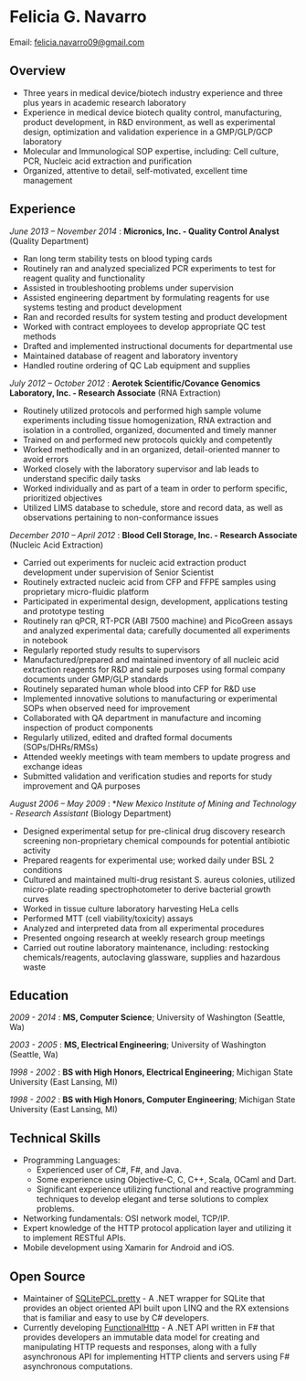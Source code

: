 # Felicia G. Navarro
Email: felicia.navarro09@gmail.com 

## Overview

*	Three years in medical device/biotech industry experience and three plus years in academic research laboratory
* Experience in medical device biotech quality control, manufacturing, product development, in R&D environment, as well as experimental design, optimization and validation experience in a GMP/GLP/GCP laboratory
* Molecular and Immunological SOP expertise, including: Cell culture, PCR, Nucleic acid extraction and purification
* Organized, attentive to detail, self-motivated, excellent time management


## Experience

*June 2013 – November 2014* : **Micronics, Inc. - Quality Control Analyst**  (Quality Department)

* Ran long term stability tests on blood typing cards 
* Routinely ran and analyzed specialized PCR experiments to test for reagent quality and functionality
* Assisted in troubleshooting problems under supervision 
* Assisted engineering department by formulating reagents for use systems testing and product development
* Ran and recorded results for system testing and product development
* Worked with contract employees to develop appropriate QC test methods
* Drafted and implemented instructional documents for departmental use
* Maintained database of reagent and laboratory inventory 
* Handled routine ordering of QC Lab equipment and supplies 

*July 2012 – October 2012* : **Aerotek Scientific/Covance Genomics Laboratory, Inc. - Research Associate** (RNA Extraction)

* Routinely utilized protocols and performed high sample volume experiments including tissue homogenization, RNA extraction and isolation in a controlled, organized, documented and timely manner
* Trained on and performed new protocols quickly and competently
* Worked methodically and in an organized, detail-oriented manner to avoid errors 
* Worked closely with the laboratory supervisor and lab leads to understand specific daily tasks
* Worked individually and as part of a team in order to perform specific, prioritized objectives
* Utilized LIMS database to schedule, store and record data, as well as observations pertaining to non-conformance issues

*December 2010 – April 2012* : **Blood Cell Storage, Inc. - Research Associate** (Nucleic Acid Extraction)

* Carried out experiments for nucleic acid extraction product development under supervision of Senior Scientist
* Routinely extracted nucleic acid from CFP and FFPE samples using proprietary micro-fluidic platform
* Participated in experimental design, development, applications testing and prototype testing
* Routinely ran qPCR, RT-PCR (ABI 7500 machine) and PicoGreen assays and analyzed experimental data; carefully documented all experiments in notebook
* Regularly reported  study results to supervisors
* Manufactured/prepared and maintained inventory of all nucleic acid extraction reagents for R&D and sale purposes using formal company documents under GMP/GLP standards
* Routinely separated human whole blood into CFP for R&D use
* Implemented innovative solutions to manufacturing or experimental SOPs when observed need for improvement
* Collaborated with QA department in manufacture and incoming inspection of product components
* Regularly utilized, edited and drafted formal documents (SOPs/DHRs/RMSs)
* Attended weekly meetings with team members to update progress and exchange ideas
* Submitted validation and verification studies and reports for study improvement and QA purposes

*August 2006 – May 2009* : **New Mexico Institute of Mining and Technology - Research Assistant* (Biology Department)

* Designed experimental setup for pre-clinical drug discovery research screening non-proprietary chemical compounds for potential antibiotic activity
* Prepared reagents for experimental use; worked daily under BSL 2 conditions
* Cultured and maintained multi-drug resistant S. aureus colonies, utilized micro-plate reading spectrophotometer to derive bacterial growth curves
* Worked in tissue culture laboratory harvesting HeLa cells
* Performed MTT (cell viability/toxicity) assays
* Analyzed and interpreted data from all experimental procedures
* Presented ongoing research at weekly research group meetings
* Carried out routine laboratory maintenance, including: restocking chemicals/reagents, autoclaving glassware, supplies and hazardous waste

## Education
*2009 - 2014* : **MS, Computer Science**; University of Washington (Seattle, Wa)

*2003 - 2005* : **MS, Electrical Engineering**; University of Washington (Seattle, Wa)

*1998 - 2002* : **BS with High Honors, Electrical Engineering**; Michigan State University (East Lansing, MI)

*1998 - 2002* : **BS with High Honors, Computer Engineering**; Michigan State University (East Lansing, MI)

## Technical Skills
* Programming Languages: 
  * Experienced user of C#, F#, and Java.
  * Some experience using Objective-C, C, C++, Scala, OCaml and Dart.
  * Significant experience utilizing functional and reactive programming techniques to develop elegant and terse solutions to complex problems.
* Networking fundamentals: OSI network model, TCP/IP.
* Expert knowledge of the HTTP protocol application layer and utilizing it to implement RESTful APIs.
* Mobile development using Xamarin for Android and iOS.

## Open Source
* Maintainer of [SQLitePCL.pretty](https://github.com/bordoley/SQLitePCL.pretty) - A .NET wrapper for SQLite that provides an object oriented API built upon LINQ and the RX extensions that is familiar and easy to use by C# developers.
* Currently developing [FunctionalHttp](https://github.com/bordoley/FunctionalHttp) - A .NET API written in F# that provides developers an immutable data model for creating and manipulating HTTP requests and responses, along with a fully asynchronous API for implementing HTTP clients and servers using F# asynchronous computations.
